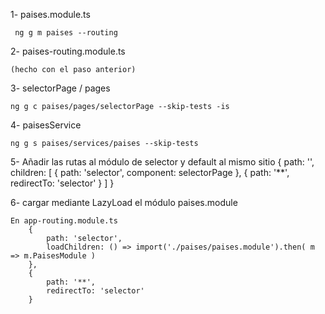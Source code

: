 1- paises.module.ts

     ng g m paises --routing

2- paises-routing.module.ts

    (hecho con el paso anterior)

3- selectorPage / pages

    ng g c paises/pages/selectorPage --skip-tests -is

4- paisesService

    ng g s paises/services/paises --skip-tests

5- Añadir las rutas al módulo de selector y default al mismo sitio
{
    path: '',
    children: [
        { path: 'selector', component: selectorPage },
        { path: '**', redirectTo: 'selector' }
    ]
}

6- cargar mediante LazyLoad el módulo paises.module

    En app-routing.module.ts
        { 
            path: 'selector',
            loadChildren: () => import('./paises/paises.module').then( m => m.PaisesModule )
        },
        {
            path: '**',
            redirectTo: 'selector'
        }